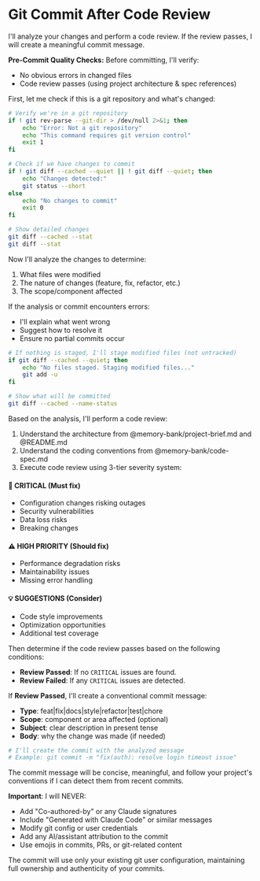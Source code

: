 # Git Commit After Code Review

I'll analyze your changes and perform a code review. If the review passes, I will create a meaningful commit message.

**Pre-Commit Quality Checks:**
Before committing, I'll verify:

- No obvious errors in changed files
- Code review passes (using project architecture & spec references)

First, let me check if this is a git repository and what's changed:

```bash
# Verify we're in a git repository
if ! git rev-parse --git-dir > /dev/null 2>&1; then
    echo "Error: Not a git repository"
    echo "This command requires git version control"
    exit 1
fi

# Check if we have changes to commit
if ! git diff --cached --quiet || ! git diff --quiet; then
    echo "Changes detected:"
    git status --short
else
    echo "No changes to commit"
    exit 0
fi

# Show detailed changes
git diff --cached --stat
git diff --stat
```

Now I'll analyze the changes to determine:

1. What files were modified
2. The nature of changes (feature, fix, refactor, etc.)
3. The scope/component affected

If the analysis or commit encounters errors:

- I'll explain what went wrong
- Suggest how to resolve it
- Ensure no partial commits occur

```bash
# If nothing is staged, I'll stage modified files (not untracked)
if git diff --cached --quiet; then
    echo "No files staged. Staging modified files..."
    git add -u
fi

# Show what will be committed
git diff --cached --name-status
```

Based on the analysis, I'll perform a code review:

1. Understand the architecture from @memory-bank/project-brief.md and @README.md
2. Understand the coding conventions from @memory-bank/code-spec.md
3. Execute code review using 3-tier severity system:

#### 🚨 CRITICAL (Must fix)

- Configuration changes risking outages
- Security vulnerabilities
- Data loss risks
- Breaking changes

#### ⚠️ HIGH PRIORITY (Should fix)

- Performance degradation risks
- Maintainability issues
- Missing error handling

#### 💡 SUGGESTIONS (Consider)

- Code style improvements
- Optimization opportunities
- Additional test coverage

Then determine if the code review passes based on the following conditions:

- **Review Passed**: If no `CRITICAL` issues are found.
- **Review Failed**: If any `CRITICAL` issues are detected.

If **Review Passed**, I'll create a conventional commit message:

- **Type**: feat|fix|docs|style|refactor|test|chore
- **Scope**: component or area affected (optional)
- **Subject**: clear description in present tense
- **Body**: why the change was made (if needed)

```bash
# I'll create the commit with the analyzed message
# Example: git commit -m "fix(auth): resolve login timeout issue"
```

The commit message will be concise, meaningful, and follow your project's conventions if I can detect them from recent commits.

**Important**: I will NEVER:

- Add "Co-authored-by" or any Claude signatures
- Include "Generated with Claude Code" or similar messages
- Modify git config or user credentials
- Add any AI/assistant attribution to the commit
- Use emojis in commits, PRs, or git-related content

The commit will use only your existing git user configuration, maintaining full ownership and authenticity of your commits.
